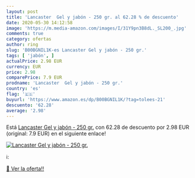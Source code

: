 ```yaml
---
layout: post
title: 'Lancaster  Gel y jabón - 250 gr. al 62.28 % de descuento'
date: 2020-05-30 14:12:58
image: 'https://m.media-amazon.com/images/I/31Y9pn3B8dL._SL200_.jpg'
comments: true
category: ofertas
author: ring
slug: 'B00BGNIL1K-es Lancaster Gel y jabón - 250 gr.'
tags: [ 'jabón', ]
actualPrice: 2.98 EUR
currency: EUR
price: 2.98
comparePrice: 7.9 EUR
prodname: 'Lancaster  Gel y jabón - 250 gr.'
country: 'es'
flag: '🇪🇸'
buyurl: 'https://www.amazon.es/dp/B00BGNIL1K/?tag=tolees-21'
descuento: '62.28'
average: '2.98'
---
```


Está [Lancaster  Gel y jabón - 250 gr.](https://www.amazon.es/dp/B00BGNIL1K/?tag=tolees-21) con 62.28 de descuento por 2.98 EUR (original: 7.9 EUR) en el siguiente enlace!

[![Lancaster  Gel y jabón - 250 gr.](https://m.media-amazon.com/images/I/31Y9pn3B8dL._SL200_.jpg)](https://www.amazon.es/dp/B00BGNIL1K/?tag=tolees-21)

ℹ️:


[🛒 Ver la oferta!!](https://www.amazon.es/dp/B00BGNIL1K/?tag=tolees-21)
